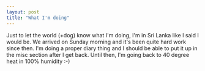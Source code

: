 ```yaml
---
layout: post
title: "What I'm doing"
---
```

Just to let the world (+dog) know what I'm doing, I'm in Sri Lanka like I said
I would be. We arrived on Sunday morning and it's been quite hard work since
then. I'm doing a proper diary thing and I should be able to put it up in the
misc section after I get back. Until then, I'm going back to 40 degree heat in
100% humidity :-)
